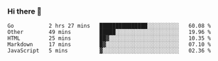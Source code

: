 ### Hi there 👋

<!--
**KLXLjun/KLXLjun** is a ✨ _special_ ✨ repository because its `README.md` (this file) appears on your GitHub profile.

Here are some ideas to get you started:

- 🔭 I’m currently working on ...
- 🌱 I’m currently learning ...
- 👯 I’m looking to collaborate on ...
- 🤔 I’m looking for help with ...
- 💬 Ask me about ...
- 📫 How to reach me: ...
- 😄 Pronouns: ...
- ⚡ Fun fact: ...
-->

<!--START_SECTION:waka-->
```text
Go           2 hrs 27 mins   ███████████████░░░░░░░░░░   60.08 % 
Other        49 mins         █████░░░░░░░░░░░░░░░░░░░░   19.96 % 
HTML         25 mins         ██▓░░░░░░░░░░░░░░░░░░░░░░   10.35 % 
Markdown     17 mins         █▓░░░░░░░░░░░░░░░░░░░░░░░   07.10 % 
JavaScript   5 mins          ▓░░░░░░░░░░░░░░░░░░░░░░░░   02.36 % 
```
<!--END_SECTION:waka-->
